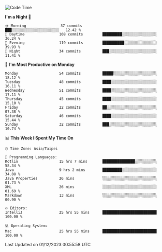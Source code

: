 <!--START_SECTION:waka-->
![Code Time](http://img.shields.io/badge/Code%20Time-710%20hrs%2038%20mins-blue)

**I'm a Night 🦉** 

```text
🌞 Morning                37 commits          ███░░░░░░░░░░░░░░░░░░░░░░   12.42 % 
🌆 Daytime                108 commits         █████████░░░░░░░░░░░░░░░░   36.24 % 
🌃 Evening                119 commits         ██████████░░░░░░░░░░░░░░░   39.93 % 
🌙 Night                  34 commits          ███░░░░░░░░░░░░░░░░░░░░░░   11.41 % 
```
📅 **I'm Most Productive on Monday** 

```text
Monday                   54 commits          █████░░░░░░░░░░░░░░░░░░░░   18.12 % 
Tuesday                  48 commits          ████░░░░░░░░░░░░░░░░░░░░░   16.11 % 
Wednesday                51 commits          ████░░░░░░░░░░░░░░░░░░░░░   17.11 % 
Thursday                 45 commits          ████░░░░░░░░░░░░░░░░░░░░░   15.10 % 
Friday                   22 commits          ██░░░░░░░░░░░░░░░░░░░░░░░   07.38 % 
Saturday                 46 commits          ████░░░░░░░░░░░░░░░░░░░░░   15.44 % 
Sunday                   32 commits          ███░░░░░░░░░░░░░░░░░░░░░░   10.74 % 
```


📊 **This Week I Spent My Time On** 

```text
🕑︎ Time Zone: Asia/Taipei

💬 Programming Languages: 
Kotlin                   15 hrs 7 mins       ███████████████░░░░░░░░░░   58.34 % 
Java                     9 hrs 2 mins        █████████░░░░░░░░░░░░░░░░   34.88 % 
Java Properties          26 mins             ░░░░░░░░░░░░░░░░░░░░░░░░░   01.73 % 
XML                      26 mins             ░░░░░░░░░░░░░░░░░░░░░░░░░   01.69 % 
Markdown                 13 mins             ░░░░░░░░░░░░░░░░░░░░░░░░░   00.90 % 

🔥 Editors: 
IntelliJ                 25 hrs 55 mins      █████████████████████████   100.00 % 

💻 Operating System: 
Mac                      25 hrs 55 mins      █████████████████████████   100.00 % 
```


 Last Updated on 01/12/2023 00:55:58 UTC
<!--END_SECTION:waka-->
